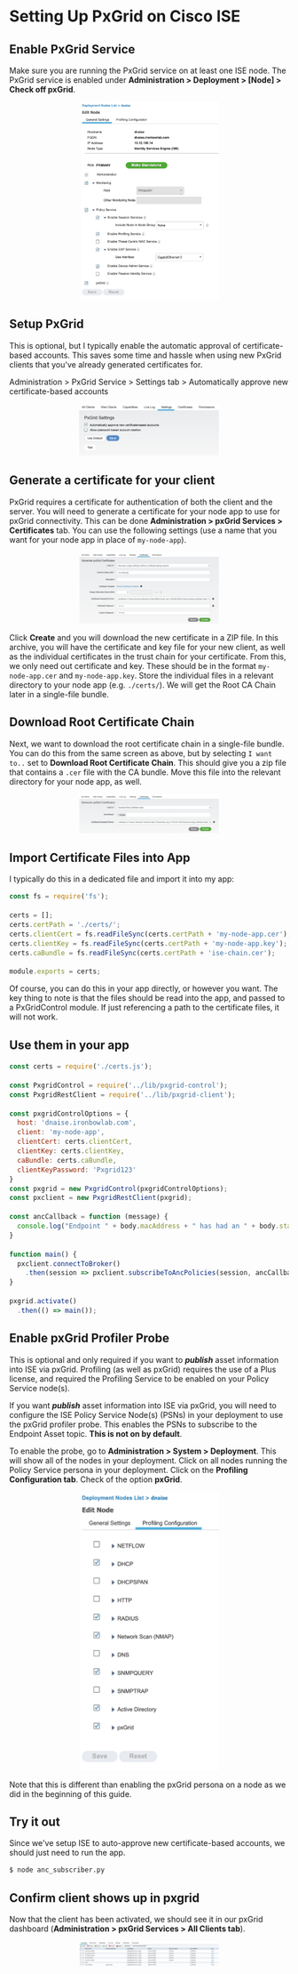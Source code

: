 # Setting Up PxGrid on Cisco ISE
## Enable PxGrid Service
Make sure you are running the PxGrid service on at least one ISE node. The PxGrid service is enabled under **Administration > Deployment > \[Node\] > Check off pxGrid**.

<div align="center"><img src="assets/img/1_enable_pxgrid_service.png" width="50%" height="50%" alt="Enable pxGrid Service on Node" /></div>

## Setup PxGrid
This is optional, but I typically enable the automatic approval of certificate-based accounts. This saves some time and hassle when using new PxGrid clients that you've already generated certificates for.

Administration > PxGrid Service > Settings tab > Automatically approve new certificate-based accounts

<div align="center"><img src="assets/img/2_auto_approve_cert_based.png" width="50%" height="50%" alt="Enable automatic approval of cert-based accounts" /></div>

## Generate a certificate for your client
PxGrid requires a certificate for authentication of both the client and the server. You will need to generate a certificate for your node app to use for pxGrid connectivity. This can be done **Administration > pxGrid Services > Certificates** tab. You can use the following settings (use a name that you want for your node app in place of `my-node-app`).

<div align="center"><img src="assets/img/3_gen_cert.png" width="50%" height="50%" alt="Generate a certificate" /></div>

Click **Create** and you will download the new certificate in a ZIP file. In this archive, you will have the certificate and key file for your new client, as well as the individual certificates in the trust chain for your certificate. From this, we only need out certificate and key. These should be in the format `my-node-app.cer` and `my-node-app.key`. Store the individual files in a relevant directory to your node app (e.g. `./certs/`). We will get the Root CA Chain later in a single-file bundle.

## Download Root Certificate Chain
Next, we want to download the root certificate chain in a single-file bundle. You can do this from the same screen as above, but by selecting `I want to..` set to **Download Root Certificate Chain**. This should give you a zip file that contains a `.cer` file with the CA bundle. Move this file into the relevant directory for your node app, as well.

<div align="center"><img src="assets/img/4_root_ca_bundle.png" width="50%" height="50%" alt="Download Root CA chain" /></div>

## Import Certificate Files into App
I typically do this in a dedicated file and import it into my app:

```js
const fs = require('fs');

certs = [];
certs.certPath = './certs/';
certs.clientCert = fs.readFileSync(certs.certPath + 'my-node-app.cer');
certs.clientKey = fs.readFileSync(certs.certPath + 'my-node-app.key');
certs.caBundle = fs.readFileSync(certs.certPath + 'ise-chain.cer');

module.exports = certs;
```

Of course, you can do this in your app directly, or however you want. The key thing to note is that the files should be read into the app, and passed to a PxGridControl module. If just referencing a path to the certificate files, it will not work.

## Use them in your app
```js
const certs = require('./certs.js');

const PxgridControl = require('../lib/pxgrid-control');
const PxgridRestClient = require('../lib/pxgrid-client');

const pxgridControlOptions = {
  host: 'dnaise.ironbowlab.com',
  client: 'my-node-app',
  clientCert: certs.clientCert,
  clientKey: certs.clientKey,
  caBundle: certs.caBundle,
  clientKeyPassword: 'Pxgrid123'
}
const pxgrid = new PxgridControl(pxgridControlOptions);
const pxclient = new PxgridRestClient(pxgrid);

const ancCallback = function (message) {
  console.log("Endpoint " + body.macAddress + " has had an " + body.status + " ANC event");
}

function main() {
  pxclient.connectToBroker()
    .then(session => pxclient.subscribeToAncPolicies(session, ancCallback));
}

pxgrid.activate()
  .then(() => main());
```


## Enable pxGrid Profiler Probe
This is optional and only required if you want to ***publish*** asset information into ISE via pxGrid. Profiling (as well as pxGrid) requires the use of a Plus license, and required the Profiling Service to be enabled on your Policy Service node(s).

If you want ***publish*** asset information into ISE via pxGrid, you will need to configure the ISE Policy Service Node(s) (PSNs) in your deployment to use the pxGrid profiler probe. This enables the PSNs to subscribe to the Endpoint Asset topic. **This is not on by default**.

To enable the probe, go to **Administration > System > Deployment**. This will show all of the nodes in your deployment. Click on all nodes running the Policy Service persona in your deployment. Click on the **Profiling Configuration tab**. Check of the option **pxGrid**.

<div align="center"><img src="assets/img/6_pxgrid_probe.png" width="50%" height="50%" alt="Enable pxGrid Profiler Probe" /></div>

Note that this is different than enabling the pxGrid persona on a node as we did in the beginning of this guide.


## Try it out
Since we've setup ISE to auto-approve new certificate-based accounts, we should just need to run the app.

```sh
$ node anc_subscriber.py
```

## Confirm client shows up in pxgrid
Now that the client has been activated, we should see it in our pxGrid dashboard (**Administration > pxGrid Services > All Clients tab**).
<div align="center"><img src="assets/img/5_client_in_dashboard.png" width="50%" height="50%" alt="Client shows in dashboard" /></div>